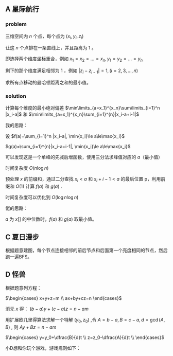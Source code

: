 ## A 星际航行

### problem

三维空间内 $n$ 个点，每个点为 $(x_i,y_i,z_i)$

让这 $n$ 个点排在一条直线上，并且距离为 $1$ 。

即选择两个维度坐标重合，例如 $x_1=x_2=\ldots=x_n,y_1=y_2=\ldots=y_n$

剩下的那个维度满足相邻为 $1$ ，例如 $|z_i-z_{i-1}|=1,(i=2,3,\ldots,n)$

求所有点移动的曼哈顿距离之和的最小值。

### solution

计算每个维度的最小绝对偏差 $\min\limits_{a=x_1}^{x_n}\sum\limits_{i=1}^n |x_i-a|$ 和 $\min\limits_{a=x_1}^{x_n}\sum_{i=1}^{n}|x_i-a+i-1|$

我的思路：

设 $f(a)=\sum_{i=1}^n |x_i-a|, \min{x_i}\le a\le\max{x_i}$

$g(a)=\sum_{i=1}^{n}|x_i-a+i-1|, \min{x_i}\le a\le\max{x_i}$

可以发现这是一个单峰的先减后增函数，使用三分法求峰值对应的 $a$（最小值）

时间复杂度 $O(n\log n)$

预处理 $x$ 的前缀和，通过二分查找 $x_i<a$ 和 $x_i+i-1<a$ 的最后位置 p，利用前缀和 $O(1)$ 计算 $f(a)$ 和 $g(a)$ .

时间复杂度可以优化到 $O(\log n \log n)$

佬的思路：

$a$ 为 $x[]$ 的中位数时，$f(a)$ 和 $g(a)$ 取最小值。

## C 夏日漫步

根据题意建图，每个节点连接相邻的前后节点和后面第一个亮度相同的节点，然后跑一遍BFS。

## D 怪兽

根据题意列方程：

$\begin{cases}
x+y+z=m \\
ax+by+cz=n
\end{cases}$

消元 $x$ 得： $(b-a)y+(c-a)z=n-am$ 

用扩展欧几里得算法求解一个特解 $(y_0,z_0)$ ,令 $A = b - a, B = c - a, d = \gcd(A, B)$ , 则 $Ay+Bz=n-am$

$\begin{cases}
y=y_0+\dfrac{B}{d}t \\
z=z_0-\dfrac{A}{d}t \\
\end{cases}$

小D想和你玩个游戏，游戏规则如下：